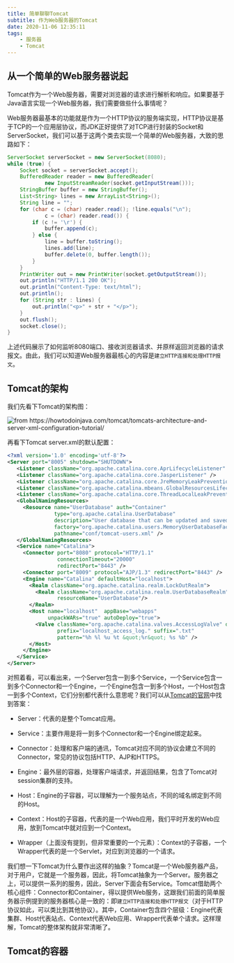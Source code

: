 ```yaml
---
title: 简单聊聊Tomcat
subtitle: 作为Web服务器的Tomcat
date: 2020-11-06 12:35:11
tags:
    - 服务器
    - Tomcat
---
```


## 从一个简单的Web服务器说起

Tomcat作为一个Web服务器，需要对浏览器的请求进行解析和响应。如果要基于Java语言实现一个Web服务器，我们需要做些什么事情呢？

Web服务器最基本的功能就是作为一个HTTP协议的服务端实现，HTTP协议是基于TCP的一个应用层协议，而JDK正好提供了对TCP进行封装的Socket和ServerSocket，我们可以基于这两个类去实现一个简单的Web服务器，大致的思路如下：

```java
ServerSocket serverSocket = new ServerSocket(8080);
while (true) {
    Socket socket = serverSocket.accept();
    BufferedReader reader = new BufferedReader(
            new InputStreamReader(socket.getInputStream()));
    StringBuffer buffer = new StringBuffer();
    List<String> lines = new ArrayList<String>();
    String line = "";
    for (char c = (char) reader.read(); !line.equals("\n");
            c = (char) reader.read()) {
        if (c != '\r') {
            buffer.append(c);
        } else {
            line = buffer.toString();
            lines.add(line);
            buffer.delete(0, buffer.length());
        }
    }
    PrintWriter out = new PrintWriter(socket.getOutputStream());
    out.println("HTTP/1.1 200 OK");
    out.println("Content-Type: text/html");
    out.println();
    for (String str : lines) {
        out.println("<p>" + str + "</p>");
    }
    out.flush();
    socket.close();
}
```

上述代码展示了如何监听8080端口、接收浏览器请求、并原样返回浏览器的请求报文。由此，我们可以知道Web服务器最核心的内容是`建立HTTP连接和处理HTTP报文`。

## Tomcat的架构

我们先看下Tomcat的架构图：

![](/images/Tomcat-Architechture.jpg "from https://howtodoinjava.com/tomcat/tomcats-architecture-and-server-xml-configuration-tutorial/")

再看下Tomcat server.xml的默认配置：

```xml
<?xml version='1.0' encoding='utf-8'?>
<Server port="8005" shutdown="SHUTDOWN">
   <Listener className="org.apache.catalina.core.AprLifecycleListener" SSLEngine="on" />
   <Listener className="org.apache.catalina.core.JasperListener" />
   <Listener className="org.apache.catalina.core.JreMemoryLeakPreventionListener" />
   <Listener className="org.apache.catalina.mbeans.GlobalResourcesLifecycleListener" />
   <Listener className="org.apache.catalina.core.ThreadLocalLeakPreventionListener" />
   <GlobalNamingResources>
     <Resource name="UserDatabase" auth="Container"
               type="org.apache.catalina.UserDatabase"
               description="User database that can be updated and saved"
               factory="org.apache.catalina.users.MemoryUserDatabaseFactory"
               pathname="conf/tomcat-users.xml" />
   </GlobalNamingResources>
   <Service name="Catalina">
     <Connector port="8080" protocol="HTTP/1.1"
                connectionTimeout="20000"
                redirectPort="8443" />
     <Connector port="8009" protocol="AJP/1.3" redirectPort="8443" />
     <Engine name="Catalina" defaultHost="localhost">
       <Realm className="org.apache.catalina.realm.LockOutRealm">
         <Realm className="org.apache.catalina.realm.UserDatabaseRealm"
                resourceName="UserDatabase"/>
       </Realm>
       <Host name="localhost"  appBase="webapps"
             unpackWARs="true" autoDeploy="true">
         <Valve className="org.apache.catalina.valves.AccessLogValve" directory="logs"
                prefix="localhost_access_log." suffix=".txt"
                pattern="%h %l %u %t &quot;%r&quot; %s %b" />
       </Host>
     </Engine>
   </Service>
</Server>
```

对照着看，可以看出来，一个Server包含一到多个Service，一个Service包含一到多个Connector和一个Engine，一个Engine包含一到多个Host，一个Host包含一到多个Context，它们分别都代表什么意思呢？我们可以从[Tomcat的官网](https://tomcat.apache.org/tomcat-5.5-doc/architecture/overview.html)中找到答案：

- Server：代表的是整个Tomcat应用。

- Service：主要作用是将一到多个Connector和一个Engine绑定起来。

- Connector：处理和客户端的通讯，Tomcat对应不同的协议会建立不同的Connector，常见的协议包括HTTP、AJP和HTTPS。

- Engine：最外层的容器，处理客户端请求，并返回结果，包含了Tomcat对session集群的支持。

- Host：Engine的子容器，可以理解为一个服务站点，不同的域名绑定到不同的Host。

- Context：Host的子容器，代表的是一个Web应用，我们平时开发的Web应用，放到Tomcat中就对应到一个Context。

- Wrapper（上面没有提到，但非常重要的一个元素）：Context的子容器，一个Wrapper代表的是一个Servlet，对应到浏览器的一个请求。

我们想一下Tomcat为什么要作出这样的抽象？Tomcat是一个Web服务器产品，对于用户，它就是一个服务器，因此，将Tomcat抽象为一个Server。服务器之上，可以提供一系列的服务，因此，Server下面会有Service。Tomcat借助两个核心组件：Connector和Container，得以提供Web服务，这跟我们前面的简单服务器示例提到的服务器核心是一致的：即`建立HTTP连接和处理HTTP报文`（对于HTTP协议如此，可以类比到其他协议）。其中，Container包含四个层级：Engine代表集群、Host代表站点、Context代表Web应用、Wrapper代表单个请求。这样理解，Tomcat的整体架构就非常清晰了。

## Tomcat的容器